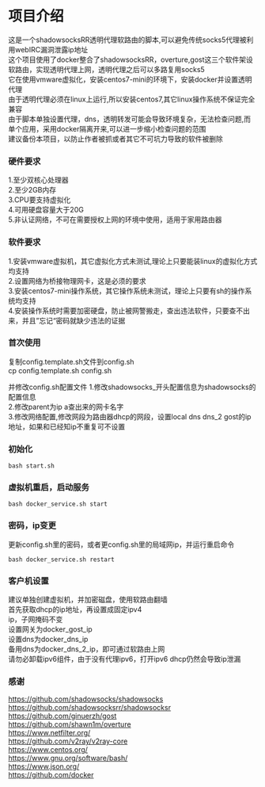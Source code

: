 # 项目介绍
这是一个shadowsocksRR透明代理软路由的脚本,可以避免传统socks5代理被利用webIRC漏洞泄露ip地址  
这个项目使用了docker整合了shadowsocksRR，overture,gost这三个软件架设软路由，实现透明代理上网，透明代理之后可以多路复用socks5  
它在使用vmware虚拟化，安装centos7-mini的环境下，安装docker并设置透明代理  
由于透明代理必须在linux上运行,所以安装centos7,其它linux操作系统不保证完全兼容  
由于脚本单独设置代理，dns，透明转发可能会导致环境复杂，无法检查问题,而单个应用，采用docker隔离开来,可以进一步缩小检查问题的范围  
建议备份本项目，以防止作者被抓或者其它不可坑力导致的软件被删除  



### 硬件要求
1.至少双核心处理器  
2.至少2GB内存  
3.CPU要支持虚拟化  
4.可用硬盘容量大于20G  
5.非认证网络，不可在需要授权上网的环境中使用，适用于家用路由器  

### 软件要求
1.安装vmware虚拟机，其它虚拟化方式未测试,理论上只要能装linux的虚拟化方式均支持  
2.设置网络为桥接物理网卡，这是必须的要求  
3.安装centos7-mini操作系统，其它操作系统未测试，理论上只要有sh的操作系统均支持  
4.安装操作系统时需要加密硬盘，防止被网警搬走，查出违法软件，只要查不出来，并且”忘记“密码就缺少违法的证据  

### 首次使用
复制config.template.sh文件到config.sh  
    cp config.template.sh config.sh  

并修改config.sh配置文件
1.修改shadowsocks_开头配置信息为shadowsocks的配置信息  
2.修改parent为ip a查出来的网卡名字  
3.修改网络配置,修改网段为路由器dhcp的网段，设置local dns dns_2 gost的ip地址，如果和已经知ip不重复可不设置  

### 初始化
    bash start.sh  

### 虚拟机重启，启动服务
    bash docker_service.sh start  

### 密码，ip变更
更新config.sh里的密码，或者更config.sh里的局域网ip，并运行重启命令  
```
bash docker_service.sh restart  
```


### 客户机设置
建议单独创建虚拟机，并加密磁盘，使用软路由翻墙  
首先获取dhcp的ip地址，再设置成固定ipv4  
ip，子网掩码不变  
设置网关为docker_gost_ip  
设置dns为docker_dns_ip  
备用dns为docker_dns_2_ip，即可通过软路由上网  
请勿必卸载ipv6组件，由于没有代理ipv6，打开ipv6 dhcp仍然会导致ip泄漏  


### 感谢
https://github.com/shadowsocks/shadowsocks  
https://github.com/shadowsocksrr/shadowsocksr  
https://github.com/ginuerzh/gost  
https://github.com/shawn1m/overture  
https://www.netfilter.org/  
https://github.com/v2ray/v2ray-core  
https://www.centos.org/  
https://www.gnu.org/software/bash/  
https://www.json.org/  
https://github.com/docker  





